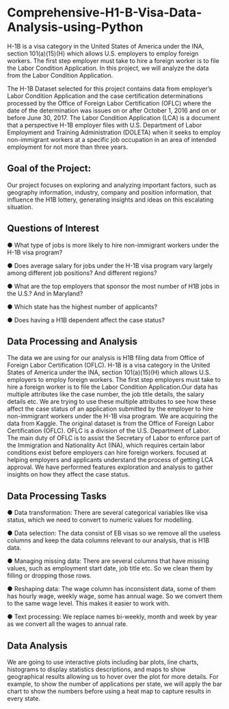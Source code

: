 # Comprehensive-H1-B-Visa-Data-Analysis-using-Python
H-1B is a visa category in the United States of America under the INA, section 101(a)(15)(H) which allows U.S. employers to employ foreign workers. The first step employer must take to hire a foreign worker is to file the Labor Condition Application. In this project, we will analyze the data from the Labor Condition Application.

The H-1B Dataset selected for this project contains data from employer’s Labor Condition
Application and the case certification determinations processed by the Office of Foreign
Labor Certification (OFLC) where the date of the determination was issues on or after
October 1, 2016 and on or before June 30, 2017.
The Labor Condition Application (LCA) is a document that a perspective H-1B employer
files with U.S. Department of Labor Employment and Training Administration (DOLETA)
when it seeks to employ non-immigrant workers at a specific job occupation in an area of
intended employment for not more than three years.

## Goal of the Project:

Our project focuses on exploring and analyzing important factors, such as geography
information, industry, company and position information, that influence the H1B lottery,
generating insights and ideas on this escalating situation.

## Questions of Interest
● What type of jobs is more likely to hire non-immigrant workers under the H-1B visa
program?

● Does average salary for jobs under the H-1B visa program vary largely among different job
positions? And different regions?

● What are the top employers that sponsor the most number of H1B jobs in the U.S.? And in
Maryland?

● Which state has the highest number of applicants?

● Does having a H1B dependent affect the case status?

## Data Processing and Analysis

The data we are using for our analysis is H1B filing data from Office of Foreign Labor Certification
(OFLC). H-1B is a visa category in the United States of America under the INA, section
101(a)(15)(H) which allows U.S. employers to employ foreign workers. The first step employers must
take to hire a foreign worker is to file the Labor Condition Application.Our data has multiple attributes
like the case number, the job title details, the salary details etc. We are trying to use these multiple
attributes to see how these affect the case status of an application submitted by the employer to hire
non-immigrant workers under the H-1B visa program.
We are acquiring the data from Kaggle. The original dataset is from the Office of Foreign Labor
Certification (OFLC). OFLC is a division of the U.S. Department of Labor. The main duty of OFLC is
to assist the Secretary of Labor to enforce part of the Immigration and Nationality Act (INA), which
requires certain labor conditions exist before employers can hire foreign workers. focused at helping employers and applicants understand the process of getting LCA approval. We have performed features exploration and analysis to gather insights on how they affect the case status.

## Data Processing Tasks
● Data transformation: There are several categorical variables like visa status, which we
need to convert to numeric values for modelling.

● Data selection: The data consist of EB visas so we remove all the useless columns and
keep the data columns relevant to our analysis, that is H1B data.

● Managing missing data: There are several columns that have missing values, such as
employment start date, job title etc. So we clean them by filling or dropping those rows.

● Reshaping data: The wage column has inconsistent data, some of them has hourly
wage, weekly wage, some has annual wage. So we convert them to the same wage
level. This makes it easier to work with.

● Text processing: We replace names bi-weekly, month and week by year as we convert
all the wages to annual rate.

## Data Analysis
We are going to use interactive plots including bar plots, line charts, histograms to display
statistics descriptions, and maps to show geographical results allowing us to hover over the plot
for more details. For example, to show the number of applications per state, we will apply the bar
chart to show the numbers before using a heat map to capture results in every state.
